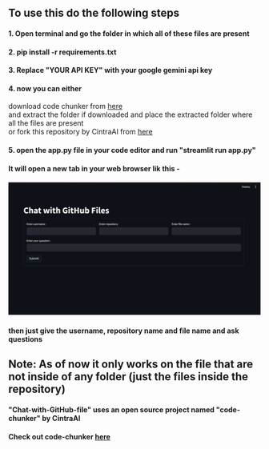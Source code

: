 ## To use this do the following steps
#### 1. Open terminal and go the folder in which all of these files are present
#### 2. pip install -r requirements.txt
#### 3. Replace "YOUR API KEY" with your google gemini api key 
#### 4. now you can either <br> 
download code chunker from [here](https://github.com/CintraAI/code-chunker/archive/refs/heads/main.zip)
<br>
and extract the folder if downloaded and place the extracted folder where all the files are present <br> 
or fork this repository by CintraAI from [here](https://github.com/CintraAI/code-chunker) 
#### 5. open the app.py file in your code editor and run "streamlit run app.py"

#### It will open a new tab in your web browser lik this - 
#### ![Image](image.png)

#### then just give the username, repository name and file name and ask questions 

## Note: As of now it only works on the file that are not inside of any folder (just the files inside the repository)

#### "Chat-with-GitHub-file" uses an open source project named "code-chunker" by CintraAI
#### Check out code-chunker [here](https://github.com/CintraAI/code-chunker) 

